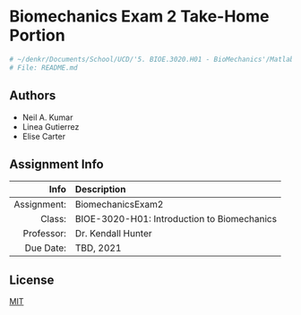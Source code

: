 # Biomechanics Exam 2 Take-Home Portion

```bash
# ~/denkr/Documents/School/UCD/'5. BIOE.3020.H01 - BioMechanics'/Matlab/BiomechanicsExam2 md
# File: README.md
```

## Authors

- Neil A. Kumar
- Linea Gutierrez
- Elise Carter

## Assignment Info

| Info | Description |
| ---: | :--- |
| Assignment: | BiomechanicsExam2 |
| Class: | BIOE-3020-H01: Introduction to Biomechanics |
| Professor: | Dr. Kendall Hunter |
| Due Date: | TBD, 2021 |

## License
[MIT](https://choosealicense.com/licenses/mit/)
